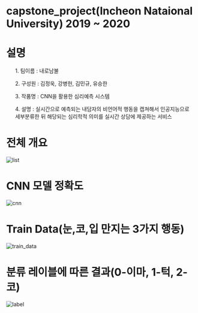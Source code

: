 # capstone_project(Incheon Nataional University) 2019 ~ 2020

설명
===
<ol>1. 팀이름 : 내로남불</ol>
<ol>2. 구성원 : 김정욱, 강병헌, 김민규, 유승한</ol>
<ol>3. 작품명 : CNN을 활용한 심리예측 시스템</ol>
<ol>4. 설명 : 실시간으로 예측되는 내담자의 비언어적 행동을 캡쳐해서 인공지능으로 세부분류한 뒤 해당되는 심리학적 의미를 실시간 상담에 제공하는 서비스</ol>

전체 개요
=======
![list](https://postfiles.pstatic.net/MjAyMDA1MjlfMjAw/MDAxNTkwNzMwNDk3MzM1.aQ7VqP3eObCgTLhjEwY72XE3YudAyWdV2njc5pe35Hwg.8v3HhUOqUW-J8huPeMYNlCaJJA6qXbQCuhbydn_mFm4g.JPEG.wjddnr972/list.jpeg?type=w773)

CNN 모델 정확도
=============
![cnn](https://postfiles.pstatic.net/MjAyMDA1MjlfMTc0/MDAxNTkwNzMyMDYzOTkz.B7xpMlgkuuHuKONRH6SQJ8fqXExcOXo75gpF1hkvw2Ig.mxfhlEas7TvPhITUHSNzhSfj-GnT4vzAQFmVKvpBm8Mg.PNG.wjddnr972/cnn1.png?type=w773)

Train Data(눈,코,입 만지는 3가지 행동)
================================
![train_data](https://postfiles.pstatic.net/MjAyMDA1MjlfOCAg/MDAxNTkwNzMyMDcyOTkz.xcAcusgZe9LYor2kGKf0fCuxfVMkf-k-e5R0ja-86ikg.DFaJk4SnYot5fCWT7jbEFhFpCaEPuSQ5nLJIlCwsSQwg.PNG.wjddnr972/data.png?type=w773)

분류 레이블에 따른 결과(0-이마, 1-턱, 2-코)
=================
![label](https://postfiles.pstatic.net/MjAyMDA1MjlfMjIz/MDAxNTkwNzMyMDU5NjQz.05zd2zEOVG8Gmtb1102xMDhCTktAVNxceoTFPoygudkg.rV-VXtz70hyECFisAVYQDRMwC3mZTtDyC1--nAdPt4Eg.PNG.wjddnr972/lable.png?type=w773)

